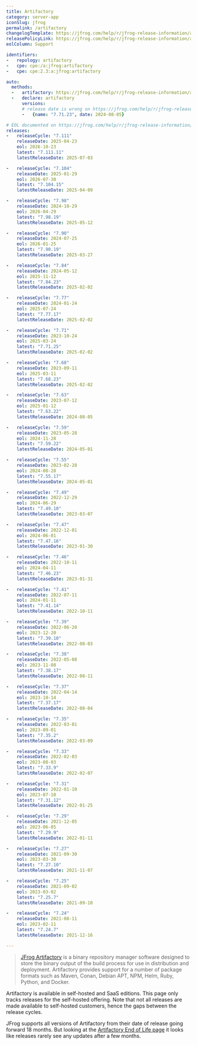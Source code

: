 ```yaml
---
title: Artifactory
category: server-app
iconSlug: jfrog
permalink: /artifactory
changelogTemplate: https://jfrog.com/help/r/jfrog-release-information/artifactory-__RELEASE_CYCLE__
releasePolicyLink: https://jfrog.com/help/r/jfrog-release-information/artifactory-end-of-life
eolColumn: Support

identifiers:
-   repology: artifactory
-   cpe: cpe:/a:jfrog:artifactory
-   cpe: cpe:2.3:a:jfrog:artifactory

auto:
  methods:
  -   artifactory: https://jfrog.com/help/r/jfrog-release-information/artifactory-end-of-life
  -   declare: artifactory
      versions:
      # release date is wrong on https://jfrog.com/help/r/jfrog-release-information/artifactory-end-of-life.
      -   {name: "7.71.23", date: 2024-08-05}

# EOL documented on https://jfrog.com/help/r/jfrog-release-information/artifactory-end-of-life.
releases:
-   releaseCycle: "7.111"
    releaseDate: 2025-04-23
    eol: 2026-10-23
    latest: "7.111.11"
    latestReleaseDate: 2025-07-03

-   releaseCycle: "7.104"
    releaseDate: 2025-01-29
    eol: 2026-07-30
    latest: "7.104.15"
    latestReleaseDate: 2025-04-09

-   releaseCycle: "7.98"
    releaseDate: 2024-10-29
    eol: 2026-04-29
    latest: "7.98.19"
    latestReleaseDate: 2025-05-12

-   releaseCycle: "7.90"
    releaseDate: 2024-07-25
    eol: 2026-01-25
    latest: "7.90.19"
    latestReleaseDate: 2025-03-27

-   releaseCycle: "7.84"
    releaseDate: 2024-05-12
    eol: 2025-11-12
    latest: "7.84.23"
    latestReleaseDate: 2025-02-02

-   releaseCycle: "7.77"
    releaseDate: 2024-01-24
    eol: 2025-07-24
    latest: "7.77.17"
    latestReleaseDate: 2025-02-02

-   releaseCycle: "7.71"
    releaseDate: 2023-10-24
    eol: 2025-03-24
    latest: "7.71.25"
    latestReleaseDate: 2025-02-02

-   releaseCycle: "7.68"
    releaseDate: 2023-09-11
    eol: 2025-03-11
    latest: "7.68.23"
    latestReleaseDate: 2025-02-02

-   releaseCycle: "7.63"
    releaseDate: 2023-07-12
    eol: 2025-01-12
    latest: "7.63.22"
    latestReleaseDate: 2024-08-05

-   releaseCycle: "7.59"
    releaseDate: 2023-05-28
    eol: 2024-11-28
    latest: "7.59.22"
    latestReleaseDate: 2024-05-01

-   releaseCycle: "7.55"
    releaseDate: 2023-02-28
    eol: 2024-08-28
    latest: "7.55.17"
    latestReleaseDate: 2024-05-01

-   releaseCycle: "7.49"
    releaseDate: 2022-12-29
    eol: 2024-06-29
    latest: "7.49.10"
    latestReleaseDate: 2023-03-07

-   releaseCycle: "7.47"
    releaseDate: 2022-12-01
    eol: 2024-06-01
    latest: "7.47.16"
    latestReleaseDate: 2023-01-30

-   releaseCycle: "7.46"
    releaseDate: 2022-10-11
    eol: 2024-04-11
    latest: "7.46.23"
    latestReleaseDate: 2023-01-31

-   releaseCycle: "7.41"
    releaseDate: 2022-07-11
    eol: 2024-01-11
    latest: "7.41.14"
    latestReleaseDate: 2022-10-11

-   releaseCycle: "7.39"
    releaseDate: 2022-06-20
    eol: 2023-12-20
    latest: "7.39.10"
    latestReleaseDate: 2022-08-03

-   releaseCycle: "7.38"
    releaseDate: 2022-05-08
    eol: 2023-11-08
    latest: "7.38.17"
    latestReleaseDate: 2022-08-11

-   releaseCycle: "7.37"
    releaseDate: 2022-04-14
    eol: 2023-10-14
    latest: "7.37.17"
    latestReleaseDate: 2022-08-04

-   releaseCycle: "7.35"
    releaseDate: 2022-03-01
    eol: 2023-09-01
    latest: "7.35.2"
    latestReleaseDate: 2022-03-09

-   releaseCycle: "7.33"
    releaseDate: 2022-02-03
    eol: 2023-08-03
    latest: "7.33.9"
    latestReleaseDate: 2022-02-07

-   releaseCycle: "7.31"
    releaseDate: 2022-01-10
    eol: 2023-07-10
    latest: "7.31.12"
    latestReleaseDate: 2022-01-25

-   releaseCycle: "7.29"
    releaseDate: 2021-12-05
    eol: 2023-06-05
    latest: "7.29.9"
    latestReleaseDate: 2022-01-11

-   releaseCycle: "7.27"
    releaseDate: 2021-09-30
    eol: 2023-03-30
    latest: "7.27.10"
    latestReleaseDate: 2021-11-07

-   releaseCycle: "7.25"
    releaseDate: 2021-09-02
    eol: 2023-03-02
    latest: "7.25.7"
    latestReleaseDate: 2021-09-10

-   releaseCycle: "7.24"
    releaseDate: 2021-08-11
    eol: 2023-02-11
    latest: "7.24.7"
    latestReleaseDate: 2021-12-16

---
```


> [JFrog Artifactory](https://jfrog.com/artifactory/) is a binary repository manager software
> designed to store the binary output of the build process for use in distribution and deployment.
> Artifactory provides support for a number of package formats such as Maven, Conan, Debian APT,
> NPM, Helm, Ruby, Python, and Docker.

Artifactory is available in self-hosted and SaaS editions. This page only tracks releases for the
self-hosted offering. Note that not all releases are made available to self-hosted customers, hence
the gaps between the release cycles.

JFrog supports all versions of Artifactory from their date of release going forward 18 months. But
looking at the [Artifactory End of Life page](https://jfrog.com/help/r/jfrog-release-information/artifactory-end-of-life)
it looks like releases rarely see any updates after a few months.
